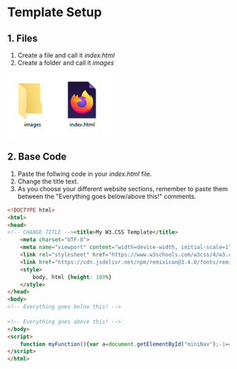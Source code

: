 # Template Setup
<!-- position: 2 -->

## 1. Files
1. Create a file and call it *index.html*
2. Create a folder and call it *images*
   
![File examples.](https://raw.githubusercontent.com/GracefulForm/w3css-template-creator/refs/heads/master/pages/images/files.png)

## 2. Base Code
1. Paste the follwing code in your *index.html* file.
2. Change the title text.
3. As you choose your different website sections, remember to paste them between the "Everything goes below/above this!" comments.

```html
<!DOCTYPE html>
<html>
<head>
<!-- CHANGE TITLE --><title>My W3.CSS Template</title>
    <meta charset="UTF-8">
    <meta name="viewport" content="width=device-width, initial-scale=1">
    <link rel="stylesheet" href="https://www.w3schools.com/w3css/4/w3.css">
    <link href="https://cdn.jsdelivr.net/npm/remixicon@3.4.0/fonts/remixicon.css" rel="stylesheet">
    <style>
        body, html {height: 100%}
    </style>
</head>
<body>
<!-- Everything goes below this! -->

<!-- Everything goes above this! -->
</body>
<script>
    function myFunction(){var a=document.getElementById("miniNav");-1==a.className.indexOf("w3-show")?a.className+=" w3-show":a.className=a.className.replace(" w3-show","")}
</script>
</html>
```
